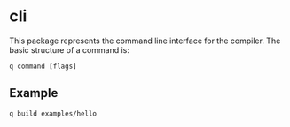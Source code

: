 # cli

This package represents the command line interface for the compiler. The basic structure of a command is:

```shell
q command [flags]
```

## Example

```shell
q build examples/hello
```
